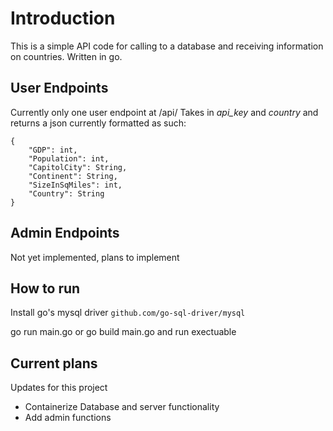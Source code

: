 # Introduction

This is a simple API code for calling to a database and receiving information on countries. Written in go.

## User Endpoints
Currently only one user endpoint at /api/
Takes in *api_key* and *country* and returns a json currently formatted as such:
```
{
    "GDP": int,
    "Population": int,
    "CapitolCity": String,
    "Continent": String,
    "SizeInSqMiles": int,
    "Country": String
}
```

## Admin Endpoints
Not yet implemented, plans to implement

## How to run
Install go's mysql driver
``github.com/go-sql-driver/mysql``


go run main.go
or
go build main.go and run exectuable

## Current plans
Updates for this project
 * Containerize Database and server functionality
 * Add admin functions

